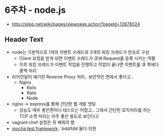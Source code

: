 # 6주차 - node.js #
* http://slipp.net/wiki/pages/viewpage.action?pageId=12878024

## Header Text ##
* node는 기본적으로 1개의 이벤트 쓰레드와 3개의 워킹 쓰레드가 한조로 구성
    * Client 요청을 받게 되면 이벤트 쓰레드가 큐에 Request를 등록 시키는 역활
    * 이후 워킹 쓰레드가 이벤트 작업을 진행하고 작업이 끝나면 이벤트를 큐 쪽에다 콜백 처리
* 라이언달이 얘기한 Reverse Proxy 처리.. 보안적인 면에서 좋다고.. 
    * Nginx
        * Rails
        * Rails
        * Node
* nginx -> express를 통해 간단한 웹 개발 셋팅
    * 성능도 매우 좋은편이나 테스트는 어렵고.. 그래서 간단한 로직처리를 하는 TCP 소켓 처리는 아주 좋은 용도로 보인다고
* vagrant chef 설정은 꼭 배워야 함
* [mocha test framework](http://visionmedia.github.io/mocha/).. bdd/tdd 둘다 지원